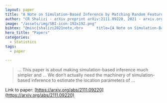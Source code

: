 ```yaml
---
layout: paper
title: "A Note on Simulation-Based Inference by Matching Random Features"
author: "CR Shalizi - arXiv preprint arXiv:2111.09220, 2021 - arxiv.org"
image: "/assets/img/SBI-icon-192x192.png"
bibtex: "@misc{shalizi2021note,<br>      title={A Note on Simulation-Based Inference by Matching Random Features}, <br>      author={Cosma Rohilla Shalizi},<br>      year={2021},<br>      eprint={2111.09220},<br>      archivePrefix={arXiv},<br>      primaryClass={stat.ME}<br>}"
hero_title: "Papers"
categories:
  - Statistics
tags:
  - paper

---
```

>… This paper is about making simulation-based inference much simpler and … We don’t actually need the machinery of simulation-based inference to estimate the location parameters of …

Link to paper: [https://arxiv.org/abs/2111.09220](https://arxiv.org/abs/2111.09220)


